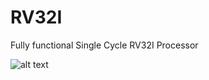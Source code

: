 # RV32I
Fully functional Single Cycle RV32I Processor

![alt text]([http://url/to/img.png](https://github.com/hazem-antar/RV32I/blob/main/RV32I%20Schematic.jpg?raw=true)https://github.com/hazem-antar/RV32I/blob/main/RV32I%20Schematic.jpg?raw=true)
